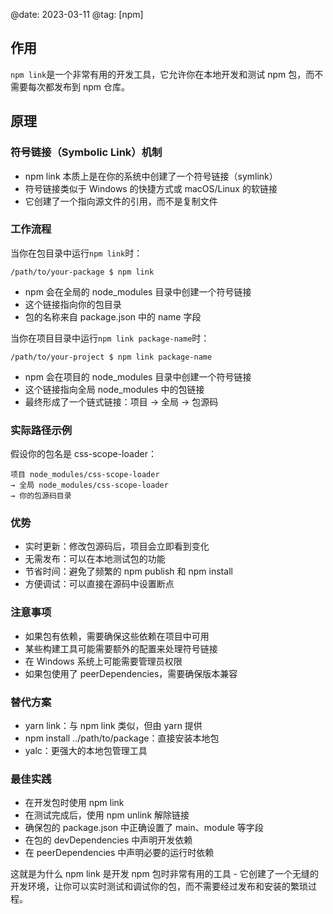 @date: 2023-03-11
@tag: [npm]

## 作用

`npm link`是一个非常有用的开发工具，它允许你在本地开发和测试 npm 包，而不需要每次都发布到 npm 仓库。

## 原理

### 符号链接（Symbolic Link）机制

- npm link 本质上是在你的系统中创建了一个符号链接（symlink）
- 符号链接类似于 Windows 的快捷方式或 macOS/Linux 的软链接
- 它创建了一个指向源文件的引用，而不是复制文件

### 工作流程

当你在包目录中运行`npm link`时：

```text
/path/to/your-package $ npm link
```

- npm 会在全局的 node_modules 目录中创建一个符号链接
- 这个链接指向你的包目录
- 包的名称来自 package.json 中的 name 字段

当你在项目目录中运行`npm link package-name`时：

```text
/path/to/your-project $ npm link package-name
```

- npm 会在项目的 node_modules 目录中创建一个符号链接
- 这个链接指向全局 node_modules 中的包链接
- 最终形成了一个链式链接：项目 → 全局 → 包源码

### 实际路径示例

假设你的包名是 css-scope-loader：

```text
项目 node_modules/css-scope-loader
→ 全局 node_modules/css-scope-loader
→ 你的包源码目录
```

### 优势

- 实时更新：修改包源码后，项目会立即看到变化
- 无需发布：可以在本地测试包的功能
- 节省时间：避免了频繁的 npm publish 和 npm install
- 方便调试：可以直接在源码中设置断点

### 注意事项

- 如果包有依赖，需要确保这些依赖在项目中可用
- 某些构建工具可能需要额外的配置来处理符号链接
- 在 Windows 系统上可能需要管理员权限
- 如果包使用了 peerDependencies，需要确保版本兼容

### 替代方案

- yarn link：与 npm link 类似，但由 yarn 提供
- npm install ../path/to/package：直接安装本地包
- yalc：更强大的本地包管理工具

### 最佳实践

- 在开发包时使用 npm link
- 在测试完成后，使用 npm unlink 解除链接
- 确保包的 package.json 中正确设置了 main、module 等字段
- 在包的 devDependencies 中声明开发依赖
- 在 peerDependencies 中声明必要的运行时依赖

这就是为什么 npm link 是开发 npm 包时非常有用的工具 - 它创建了一个无缝的开发环境，让你可以实时测试和调试你的包，而不需要经过发布和安装的繁琐过程。
